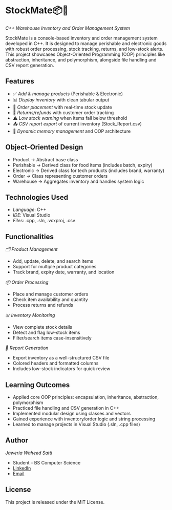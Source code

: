 # StockMate📦🧾  
*C++ Warehouse Inventory and Order Management System*

StockMate is a console-based inventory and order management system developed in C++. It is designed to manage perishable and electronic goods with robust order processing, stock tracking, returns, and low-stock alerts. This project showcases Object-Oriented Programming (OOP) principles like abstraction, inheritance, and polymorphism, alongside file handling and CSV report generation.

## Features

- ✅ *Add & manage products* (Perishable & Electronic)
- 📊 *Display inventory* with clean tabular output
- 🛒 *Order placement* with real-time stock update
- 🔁 *Returns/refunds* with customer order tracking
- ⚠ *Low stock warning* when items fall below threshold
- 📤 *CSV report export* of current inventory (Stock_Report.csv)
- 💾 *Dynamic memory management* and OOP architecture

## Object-Oriented Design

- Product → Abstract base class
- Perishable → Derived class for food items (includes batch, expiry)
- Electronic → Derived class for tech products (includes brand, warranty)
- Order → Class representing customer orders
- Warehouse → Aggregates inventory and handles system logic

## Technologies Used

- *Language*: C++
- *IDE*: Visual Studio
- *Files*: .cpp, .sln, .vcxproj, .csv

## Functionalities

*🗂 Product Management*
- Add, update, delete, and search items
- Support for multiple product categories
- Track brand, expiry date, warranty, and location

*📦 Order Processing*
- Place and manage customer orders
- Check item availability and quantity
- Process returns and refunds

*📊 Inventory Monitoring*
- View complete stock details
- Detect and flag low-stock items
- Filter/search items case-insensitively

*🧾 Report Generation*
- Export inventory as a well-structured CSV file
- Colored headers and formatted columns
- Includes low-stock indicators for quick review

## Learning Outcomes

- Applied core OOP principles: encapsulation, inheritance, abstraction, polymorphism
- Practiced file handling and CSV generation in C++
- Implemented modular design using classes and vectors
- Gained experience with inventory/order logic and string processing
- Learned to manage projects in Visual Studio (.sln, .cpp files)

## Author

*Jaweria Waheed Satti*

- Student – BS Computer Science 
- [LinkedIn](https://www.linkedin.com/in/jaweriasatti19)  
- [Email](mailto:jaweriasatti19@gmail.com)

##  License

This project is released under the MIT License.
